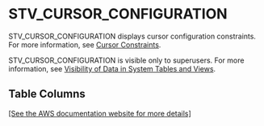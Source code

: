 # STV\_CURSOR\_CONFIGURATION<a name="r_STV_CURSOR_CONFIGURATION"></a>

STV\_CURSOR\_CONFIGURATION displays cursor configuration constraints\. For more information, see [Cursor Constraints](declare.md#declare-constraints)\.

STV\_CURSOR\_CONFIGURATION is visible only to superusers\. For more information, see [Visibility of Data in System Tables and Views](c_visibility-of-data.md)\.

## Table Columns<a name="r_STV_CURSOR_CONFIGURATION-table-columns"></a>

[\[See the AWS documentation website for more details\]](http://docs.aws.amazon.com/redshift/latest/dg/r_STV_CURSOR_CONFIGURATION.html)